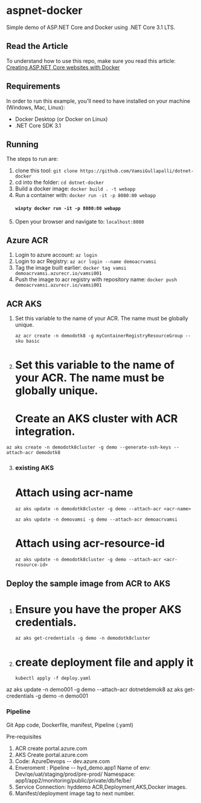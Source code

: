 # aspnet-docker
Simple demo of ASP.NET Core and Docker using .NET Core 3.1 LTS.

## Read the Article
To understand how to use this repo, make sure you read this article:   
[Creating ASP.NET Core websites with Docker](https://blog.hildenco.com/2020/10/how-to-create-aspnet-core-website-with.html)

## Requirements
In order to run this example, you'll need to have installed on your machine (Windows, Mac, Linux):
* Docker Desktop (or Docker on Linux)
* .NET Core SDK 3.1

## Running
The steps to run are:
1. clone this tool: `git clone https://github.com/VamsiGullapalli/dotnet-docker` 
2. cd into the folder: `cd dotnet-docker`
3. Build a docker image: `docker build . -t webapp`
4. Run a container with: `docker run -it -p 8080:80 webapp`
    #### `winpty docker run -it -p 8080:80 webapp`
5. Open your browser and navigate to: `localhost:8080`

## Azure ACR 
1. Login to azure account: `az login`
2. Login to acr Registry: `az acr login --name demoacrvamsi`
3. Tag the image built earlier: `docker tag vamsi demoacrvamsi.azurecr.io/vamsi001`
4. Push the image to acr registry with repository name: `docker push demoacrvamsi.azurecr.io/vamsi001`

## ACR AKS
1. Set this variable to the name of your ACR. The name must be globally unique.
    
    `az acr create -n demodotk8 -g myContainerRegistryResourceGroup --sku basic`
2. # Set this variable to the name of your ACR. The name must be globally unique.
   # Create an AKS cluster with ACR integration.

`az aks create -n demodotk8cluster -g demo --generate-ssh-keys --attach-acr demodotk8`

3. ### existing AKS
    # Attach using acr-name
    `az aks update -n demodotk8cluster -g demo --attach-acr <acr-name>`

    `az aks update -n demovamsi -g demo --attach-acr demoacrvamsi`

    # Attach using acr-resource-id
    `az aks update -n demodotk8cluster -g demo --attach-acr <acr-resource-id>`

## Deploy the sample image from ACR to AKS
1. # Ensure you have the proper AKS credentials.
    
    `az aks get-credentials -g demo -n demodotk8cluster`
2. # create deployment file and apply it
    `kubectl apply -f deploy.yaml`

az aks update -n demo001 -g demo --attach-acr dotnetdemok8
az aks get-credentials -g demo -n demo001

### Pipeline 
Git App code, Dockerfile, manifest, Pipeline (.yaml)

Pre-requisites
1. ACR create portal.azure.com
2. AKS Create portal.azure.com
3. Code: AzureDevops -- dev.azure.com
4. Enveroment : Pipeline -- hyd_demo.app1
    Name of env: Dev/qe/uat/staging/prod/pre-prod/ Namespace: app1/app2/monitoring/public/private/db/fe/be/
5. Service Connection: hyddemo
    ACR,Deployment,AKS,Docker images.
6. Manifest/deployment image tag to next number.

